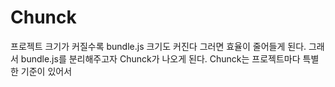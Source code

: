 # Chunck
프로젝트 크기가 커질수록 bundle.js 크기도 커진다 그러면 효율이 줄어들게 된다. 그래서 bundle.js를 분리해주고자 Chunck가 나오게 된다. Chunck는 프로젝트마다 특별한 기준이 있어서 